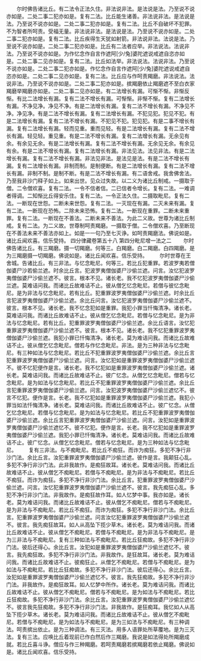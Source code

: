 <!-- { "loadSidebar": true } -->
　　尔时佛告诸比丘。有二法令正法久住。非法说非法。是法说是法。乃至说不说亦如是。二处二事二犯亦如是。复有二法。比丘能生诸善。非法说非法。是法说是法。乃至说不说亦如是。二处二事二犯亦如是。复有二法。比丘不自破坏不犯罪。不为智者所呵责。受福无量。非法说非法。是法说是法。乃至说不说亦如是。二处二事二犯亦如是。复有二法。比丘疾得生天犹如射箭。非法说非法。法说是法。乃至说不说亦如是。二处二事二犯亦如是。比丘有二法者应举。非法说法。法说非法。乃至说不说亦如是。为作忆念作自言作遮阿[少/兔]婆陀遮说戒遮自恣亦如是。二处二事二见亦如是。复有二法。比丘如法举。非法说法。法说非法。乃至说不说亦如是。二处二事二犯亦如是。作忆念作自言作遮阿[少/兔]婆陀遮说戒遮自恣亦如是。二处二事二见亦如是。复有二法。比丘应与作呵责羯磨。非法说法。法说非法。乃至说不说亦如是。二处二事二犯亦如是。摈羯磨依止羯磨遮不至白衣家羯磨举羯磨亦如是。二处二事二见亦如是。有二法增长有漏。可惭不惭。非惭反惭。有比二法增长有漏。复有二法不增长有漏。可惭惭。非惭不惭。复有二法增长有漏。不净见净。净见不净。有是二法增长有漏。复有二法不增长有漏。不净见不净。净见净。有是二法不增长有漏。复有二法增长有漏。不犯见犯。犯见不犯。有是二法增长有漏。复有二法不增长有漏。不犯见不犯。犯见犯。有是二事不增长有漏。复有二法增长有漏。轻而见重。重而见轻。有是二法增长有漏。复有二法不增长有漏。轻见轻。重见重。有是二法不增长有漏。复有二法增长有漏。无余见有余。有余见无余。有是二法增长有漏。复有二法不增长有漏。无余见无余。有余见有余。有是二法不增长有漏。复有二法增长有漏。非法见法。法见非法。有是二法增长有漏。复有二法不增长有漏。非法见非法。是法见是法。有是二法不增长有漏。复有二法增长有漏。非制而制。是制便断。有是二法增长有漏。复有二法不增长有漏。非制不制。是制不断。有是二法不增长有漏。有二语舍戒。我舍佛舍法。乃至我非沙门释子如上。如来出世。见众过失故。以二义为诸比丘制戒。一摄取于僧。二令僧欢喜。复有二法。一令不信者信。二已信者令增长。复有二法。一难调者得调。二知惭比丘得安乐住。复有二法。一令正法久住。二摄取毗尼。复有二法。一断现在世怨。二断未来世怨。复有二法。一灭现在有漏。二灭未来有漏。复有二法。一断现在恐怖。二除未来恐怖。复有二法。一断现在重罪。二断未来重罪。复有二法。一断现在不善法。二断未来不善法。为此二义故。世尊为诸比丘制戒。复有二法。为二义故。世尊制呵责羯磨。一摄取于僧。二令僧欢喜。乃至断现在不善法未来不善法亦如上。如是一一句乃至七灭诤。如呵责羯磨法。佛说如是。诸比丘闻欢喜。信乐受持。
四分律藏卷第五十八
第四分毗尼增一法之二
　　尔时佛告诸比丘。有三羯磨。摄一切羯磨。何等三。白羯磨。白二羯磨。白四羯磨。是为三羯磨摄一切羯磨。佛说如是。诸比丘闻欢喜。信乐受持。
　　尔时世尊在王舍城。告诸比丘。有三非法。与忆念毗尼。何等三。若比丘犯重罪。若波罗夷若僧伽婆尸沙若偷兰遮。时余比丘言。犯波罗夷僧伽婆尸沙偷兰遮。问言。汝忆犯波罗夷僧伽婆尸沙偷兰遮不。彼言。根本不见。诸长老。我不忆犯波罗夷僧伽婆尸沙偷兰遮。莫难诘问我。而诸比丘故难诘不止。彼从僧乞忆念毗尼。若僧与彼忆念毗尼。是为非法与忆念毗尼。若有比丘。犯重罪波罗夷僧伽婆尸沙偷兰遮。时余比丘言犯波罗夷僧伽婆尸沙偷兰遮。余比丘问言。汝忆犯波罗夷僧伽婆尸沙偷兰遮不。彼言。根本不见。诸长老。我不忆念犯如是重罪。我犯小罪当忏悔清净。诸长老。莫难诘问我。而诸比丘故难诘不止。彼从僧乞忆念毗尼。若僧与忆念毗尼。是为非法与忆念毗尼。若有比丘。犯重罪波罗夷僧伽婆尸沙偷兰遮。余比丘语言。汝忆犯重罪波罗夷僧伽婆尸沙偷兰遮不。彼言。根本不见。诸长老。我不忆犯重罪波罗夷僧伽婆尸沙偷兰遮。我犯小罪已忏悔清净。诸长老。莫为难诘问我。而诸比丘故难诘不止。彼从僧乞忆念毗尼。僧若与作忆念毗尼。非法。是为三种非法与忆念毗尼。有三种如法与忆念毗尼。若比丘不犯重罪波罗夷僧伽婆尸沙偷兰遮。余比丘言犯重罪波罗夷僧伽婆尸沙偷兰遮。问言。汝忆犯如是重罪波罗夷僧伽婆尸沙偷兰遮不。彼不忆犯便作是言。诸长老。我不忆犯如是重罪波罗夷僧伽婆尸沙偷兰遮。诸长老。莫难诘问我。而诸比丘故难诘不止。彼广忆念。从僧乞忆念毗尼。僧若与忆念毗尼。是为如法与忆念毗尼。若比丘不犯重罪波罗夷僧伽婆尸沙偷兰遮。余比丘言犯重罪波罗夷僧伽婆尸沙偷兰遮。问言。汝犯波罗夷僧伽婆尸沙偷兰遮忆不。彼言不忆犯。便作是言。长老。我不忆犯如是重罪波罗夷僧伽婆尸沙偷兰遮。我犯小罪当如法忏悔清净。诸长老。莫难诘问我。而诸比丘故难诘不止。彼广忆念。从僧乞忆念毗尼。若僧与忆念毗尼。是为如法与忆念毗尼。若比丘不犯重罪波罗夷僧伽婆尸沙偷兰遮。余比丘言犯重罪波罗夷僧伽婆尸沙偷兰遮。问言。汝犯如是重罪波罗夷僧伽婆尸沙偷兰遮忆不。彼不忆犯。便作是言。长老。我不忆犯如是重罪波罗夷僧伽婆尸沙偷兰遮。我犯小罪已忏悔清净。诸长老。莫难诘问我。而诸比丘故难诘不止。彼广忆念。从僧乞忆念毗尼。僧若与忆念毗尼。是为三种如法与忆念毗尼。
　　复有三非法。与不痴毗尼。若比丘不痴狂。而诈为痴狂。多犯不净行非沙门法。余比丘言。汝犯重罪波罗夷僧伽婆尸沙偷兰遮。彼作是言。我颠狂心乱。多犯不净行非沙门法。此非我故作。是痴狂故耳。诸长老。莫难诘问我。而诸比丘故难诘不止。彼从僧乞不痴毗尼。若僧与不痴毗尼。是为非法与不痴毗尼。若比丘不痴狂。而诈为痴狂。多犯不净行非沙门法。余比丘言。犯重罪波罗夷僧伽婆尸沙偷兰遮。问言。汝忆犯重罪波罗夷僧伽婆尸沙偷兰遮不。彼言。我先痴狂心乱。多犯不净行非沙门法。非我故作。是痴狂故作耳。如人忆梦中事。我亦如是。诸长老。莫为难诘问我。而诸比丘故难诘不止。彼从僧乞不痴毗尼。僧若与不痴毗尼。是为非法与不痴毗尼。若比丘不痴狂。而诈为痴狂。多犯不净行非沙门法。余比丘言。犯重罪波罗夷僧伽婆尸沙偷兰遮。问言汝忆犯重罪波罗夷僧伽婆尸沙偷兰遮不。彼言。我先痴狂故耳。如人从高坠下揽少草木。诸长老。莫为难诘问我。而诸比丘故难诘不止。彼从僧乞不痴毗尼。若僧与不痴毗尼。是为非法与不痴毗尼。是为三非法与不痴毗尼。复有三种如法与不痴毗尼。若比丘狂痴故。多犯不净行非沙门法。彼后还得心。余比丘言。汝犯如是重罪波罗夷僧伽婆尸沙偷兰遮忆不。彼言。我先痴狂故。多犯不净行非沙门法。非我故作。是狂故耳。诸长老。莫为难诘问我。而诸比丘故难诘不止。彼痴狂止。从僧乞不痴毗尼。若僧与不痴毗尼。是为如法与不痴毗尼。若比丘狂痴故。多犯不净行非沙门法。彼后还得心。余比丘言。汝犯如是重罪波罗夷僧伽婆尸沙偷兰遮忆不。彼言。我先狂痴故。多犯不净行非沙门法。非我故作。是痴狂故耳。如人忆梦中所作。诸长老。莫为难诘问我。而诸比丘故难诘不止。彼从僧乞不痴毗尼。僧若与不痴毗尼。是为如法与不痴毗尼。若比丘狂痴故。多犯不净行非沙门法。余比丘言。汝犯重罪波罗夷僧伽婆尸沙偷兰遮忆不。彼言我先狂痴故。多犯不净行非沙门法。非我故作。是狂痴耳。我忆如人从高坠下揽少草木。诸长老。莫为难诘问我。而诸比丘故难诘不止。彼从僧乞不痴毗尼。若僧与不痴毗尼。是为如法与不痴毗尼。是为三如法与不痴毗尼。有三种调法。呵责摈出依止。是为三种调法。有三灭法。用多人语罪处所草覆地。是为三灭法。复有三法。应唤比丘着现前已作白然后作三羯磨。我说是如法得处所羯磨成就。若比丘喜斗诤。僧应与作三种羯磨。若呵责羯磨若摈羯磨若依止羯磨。佛说如是。诸比丘闻欢喜。信乐受持。
